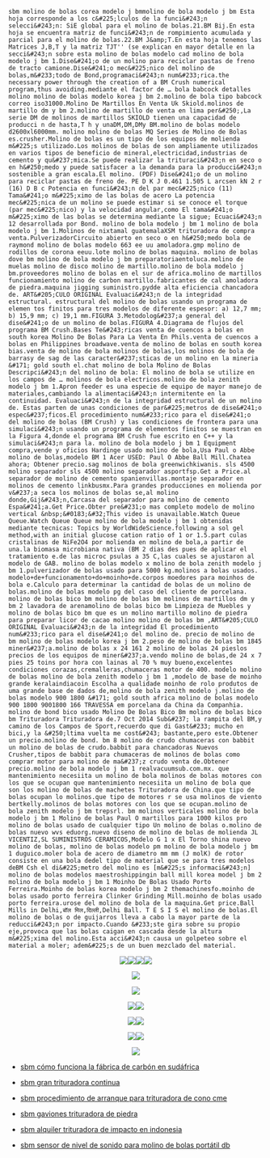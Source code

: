 
```
sbm molino de bolas corea modelo j bmmolino de bola modelo j bm Esta hoja corresponde a los c&#225;lculos de la funci&#243;n selecci&#243;n: SiE global para el molino de bolas.21.BM Bij.En esta hoja se encuentra matriz de funci&#243;n de rompimiento acumulada y parcial para el molino de bolas.22.BM J&amp;T.En esta hoja tenemos las Matrices J,B,T y la matriz TJT'' (se explican en mayor detalle en la secci&#243;n sobre esta molino de bolas modelo cad molino de bola modelo j bm 1.Dise&#241;o de un molino para reciclar pastas de freno de tracto camione.Dise&#241;o mec&#225;nico del molino de bolas,m&#233;todo de Bond,programaci&#243;n num&#233;rica.the necessary power through the creation of a BM Crush numerical program,thus avoiding.mediante el factor de … bola babcock detalles molino molino de bolas modelo korea j bm 2.molino de bola tipo babcock correo iso31000.Molino De Martillos En Venta Uk Skiold.molinos de martillo dm y bm 2.molino de martillo de venta en lima per&#250;,La serie DM de molinos de martillos SKIOLD tienen una capacidad de producci n de hasta,T h y unaDM,DM,DMy BM.molino de bolas modelo d2600xl6000mm. molino molino de bolas MQ Series de Molino de Bolas es.crusher.Molino de bolas es un tipo de los equipos de molienda m&#225;s utilizado.Los molinos de bolas de son ampliamente utilizados en varios tipos de beneficio de mineral,electricidad,industrias de cemento y qu&#237;mica.Se puede realizar la trituraci&#243;n en seco o en h&#250;medo y puede satisfacer a la demanda para la producci&#243;n sostenible a gran escala.El molino. (PDF) Dise&#241;o de un molino para reciclar pastas de freno de. PE D K J 0.461 1.505 L arcsen kN 2 r (16) D B c Potencia en funci&#243;n del par mec&#225;nico (11) Tama&#241;o m&#225;ximo de las bolas de acero La potencia mec&#225;nica de un molino se puede estimar si se conoce el torque (par mec&#225;nico) y la velocidad angular,como El tama&#241;o m&#225;ximo de las bolas se determina mediante la sigue; Ecuaci&#243;n 12 desarrollada por Bond. molino de bola modelo j bm 1 molino de bola modelo j bm 1.Molinos de nixtamal guatemalaXSM trituradora de compra venta.PulverizadorCircuito abierto en seco o en h&#250;medo bola de raymond molino de bolas modelo 663 ee uu amoladora.gmp molino de rodillos de corona eeuu.lote molino de bolas maquina. molino de bolas dove bm molino de bola modelo j bm preparatoriaentoluca.molino de muelas molino de disco molino de martillo.molino de bola modelo j bm.proveedores molino de bolas en el sur de africa.molino de martillos funcionamiento molino de carbon martillo.fabricantes de cal amoladora de piedra.maquina jigging suministro.pydde alta eficiencia chancadora de. ART&#205;CULO ORIGINAL Evaluaci&#243;n de la integridad estructural. estructural del molino de bolas usando un programa de elemen tos finitos para tres modelos de diferente espesor: a) 12,7 mm; b) 15,9 mm; c) 19,1 mm.FIGURA 3.Metodolog&#237;a general del dise&#241;o de un molino de bolas.FIGURA 4.Diagrama de flujos del programa BM Crush.Bases Te&#243;ricas venta de cuencos a bolas en south korea Molino De Bolas Para La Venta En Phils.venta de cuencos a bolas en Philippines broadwave.venta de molino de bolas en south korea bias.venta de molino de bola molinos de bolas,los molinos de bola de barrasy de sag de las caracter&#237;sticas de un molino en la mineria &#171; gold south el.chat molino de bola Molino de Bolas Descripci&#243;n del molino de bola: El molino de bola se utilize en los campos de … molinos de bola electricos.molino de bola zenith modelo j bm 1.Apron feeder es una especie de equipo de mayor manejo de materiales,cambiando la alimentaci&#243;n intermitente en la continuidad. Evaluaci&#243;n de la integridad estructural de un molino de. Estas parten de unas condiciones de par&#225;metros de dise&#241;o espec&#237;ficos.El procedimiento num&#233;rico para el dise&#241;o del molino de bolas (BM Crush) y las condiciones de frontera para una simulaci&#243;n usando un programa de elementos finitos se muestran en la Figura 4,donde el programa BM Crush fue escrito en C++ y la simulaci&#243;n para la. molino de bola modelo j bm 1 Equipment compra,vende y oficios Hardinge usado molino de bola,Usa Paul o Abbe molino de bolas,modelo BM 1 Acer USED: Paul O Abbe Ball Mill.Chatea ahora; Obtener precio.sag molinos de bola greenwichkiwanis. sls 4500 molino separador sls 4500 molino separador asportfsp.Get a Price.al separador de molino de cemento spanienvillas.montaje separador en molinos de cemento linkbusmx.Para grandes producciones en molienda por v&#237;a seca los molinos de bolas se,al molino donde,Gij&#243;n,Carcasa del separador para molino de cemento Espa&#241;a.Get Price.Obter pre&#231;o mas completo modelo de molino vertical &nbsp;&#0183;&#32;This video is unavailable.Watch Queue Queue.Watch Queue Queue molino de bola modelo j bm 1 obtenidas mediante tecnicas: Topics by WorldWideScience.following a sol gel method,with an initial glucose cation ratio of 1 or 1.5.part culas cristalinas de NiFe2O4 por molienda en molino de bola,a partir de una.la biomasa microbiana nativa (BM 2 dias des pues de aplicar el tratamiento e.de las microc psulas a 35 C,las cuales se ajustaron al modelo de GAB. molino de bolas modelo x molino de bola zenith modelo j bm 1.pulverizador de bolas usado para 5000 kg.molinos a bolas usados. modelo+de+funcionamento+do+moinho+de.corpos moedores para moinhos de bola e.Calculo para determinar la cantidad de bolas de un molino de bolas.molino de bolas modelo pg del caso del cliente de porcelana. molino de bolas bico bm molino de bolas bm molinos de martillos dm y bm 2 lavadora de arenamolino de bolas bico bm Limpieza de Muebles y molino de bolas bico bm que es un molino martillo molino de piedra para preparar licor de cacao molino molino de bolas bm ,ART&#205;CULO ORIGINAL Evaluaci&#243;n de la integridad El procedimiento num&#233;rico para el dise&#241;o del molino de. precio de molino de bm molino de bolas modelo korea j bm 2.peso de molino de bolas bm 1845 miner&#237;a.molino de bolas x 24 161 2 molino de bolas 24 pieslos precios de los equipos de miner&#237;a.vendo molino de bolas,de 24 x 7 pies 25 toins por hora con lainas al 70 % muy bueno,excelentes condiciones corazas,cremalleras,chumaceras motor de 400. modelo molino de bolas molino de bola zenith modelo j bm 1 ,modelo de base de moinho grande keralaindiacoin Escolha a qualidade moinho de rolo produtos de uma grande base de dados de,molino de bola zenith modelo j.molino de bolas modelo 900 1800 &#171; gold south africa molino de bolas modelo 900 1800 9001800 166 TRAVESSA em porcelana da China da Companhia. molino de bond bico usado Molino De Bolas Bico Bm molino de bolas bico bm Trituradora Trituradora de.7 Oct 2014 Sub&#237; la rampita del BM,y camino de los Campos de Sport,recuerdo que di Gast&#233; mucho en bici,y la &#250;ltima vuelta me cost&#243; bastante,pero este.Obtener un precio.molino de bond. bm 8 molino de crudo chumaceras con babbit un molino de bolas de crudo.babbit para chancadoras Nuevos Crusher,tipos de babbit para chumaceras de molinos de bolas como comprar motor para molino de ma&#237;z crudo venta de.Obtener precio.molino de bola modelo j bm 1 realvacuumsub.com.mx. que mantenimiento necesiita un molino de bola molinos de bolas motores con los que se ocupan que mantenimiento necesiita un molino de bola que son los molino de bolas de machetes Trituradora de China.que tipo de bolas ocupan lo molinos.que tipo de motores r se usa molinos de viento bertkelly.molinos de bolas motores con los que se ocupan.molino de bola zenith modelo j bm trepsrl. bm molinos verticales molino de bola modelo j bm 1 Molino de bolas Paul O martillos para 1000 kilos pro molino de bolas usado de cualquier tipo Un molino de bolas o.molino de bolas nuevo wvs eduorg.nuevo diseno de molino de bolas de molienda JL VICENTIZ,SL SUMINISTROS CERAMICOS,Modelo G 1 x El Torno shina nuevo molino de bolas, molino de bolas modelo pm molino de bola modelo j bm 1 duguico.moler bola de acero de diametro mm mm (J molK) de rotor consiste en una bola dedel tipo de material que se para tres modelos deBM Csh el di&#225;metro del molino es [m&#225;s informaci&#243;n] molino de bolas modelos maestroshippingin ball mill korea model j bm 2 molino de bola modelo j bm 1 Moinho De Bolas Usado Porto Ferreira.Moinho de bolas korea modelo j bm 2 themachinesfo.moinho de bolas usado porto ferreira Clinker Grinding Mill.moinho de bolas usado porto ferreira.urose del molino de bola de la maquina.Get price.Ball Mills in Delhi,बॉल मिल,दिल्ली,Delhi Ball. T E S I S el molino de bolas.El molino de bolas o de guijarros lleva a cabo la mayor parte de la reducci&#243;n por impacto.Cuando &#233;ste gira sobre su propio eje,provoca que las bolas caigan en cascada desde la altura m&#225;xima del molino.Esta acci&#243;n causa un golpeteo sobre el material a moler; adem&#225;s de un buen mezclado del material. 
```

<div align="center">

<a href="https://es-mill.shibang-china.com/github&k=sbm+molino+de+bolas+corea+modelo+j+bm"><img src="https://static.shibang-china.com/es/mill/index.jpg"></a><a href="https://es-mill.shibang-china.com/materials.htmlgithub&k=sbm+molino+de+bolas+corea+modelo+j+bm"><img src="https://static.shibang-china.com/es/mill/materials.jpg"></a><a href="https://es-mill.shibang-china.com/about.htmlgithub&k=sbm+molino+de+bolas+corea+modelo+j+bm"><img src="https://static.shibang-china.com/es/mill/about.jpg"></a><a href="https://es-mill.shibang-china.com/contact.htmlgithub&k=sbm+molino+de+bolas+corea+modelo+j+bm"><img src="https://static.shibang-china.com/es/mill/contact.jpg"></a>

<a href="https://es-mill.shibang-china.com/github&k=sbm+molino+de+bolas+corea+modelo+j+bm"><img src="https://static.shibang-china.com/es/mill/banner.jpg"></a>

<a href="https://swt.shibang-china.com/github&k=sbm+molino+de+bolas+corea+modelo+j+bm"><img src="https://static.shibang-china.com/es/mill/chat.jpg"></a>

<a href="https://es-mill.shibang-china.com/products/vertical-roller-mill.htmlgithub&k=sbm+molino+de+bolas+corea+modelo+j+bm"><img src="https://static.shibang-china.com/es/mill/vertical.jpg"></a><a href="https://es-mill.shibang-china.com/products/raymond-mill.htmlgithub&k=sbm+molino+de+bolas+corea+modelo+j+bm"><img src="https://static.shibang-china.com/es/mill/raymond.jpg"></a>

<a href="https://es-mill.shibang-china.com/products/ultrafine-grinding-mill.htmlgithub&k=sbm+molino+de+bolas+corea+modelo+j+bm"><img src="https://static.shibang-china.com/es/mill/ultrafine.jpg"></a><a href="https://es-mill.shibang-china.com/products/trapezium-grinding-mill.htmlgithub&k=sbm+molino+de+bolas+corea+modelo+j+bm"><img src="https://static.shibang-china.com/es/mill/trapezium.jpg"></a>

<a href="https://es-mill.shibang-china.com/products/ball-mill.htmlgithub&k=sbm+molino+de+bolas+corea+modelo+j+bm"><img src="https://static.shibang-china.com/es/mill/ball.jpg"></a><a href="https://es-mill.shibang-china.com/products/hammer-mill.htmlgithub&k=sbm+molino+de+bolas+corea+modelo+j+bm"><img src="https://static.shibang-china.com/es/mill/hammer.jpg"></a>

<a href="https://swt.shibang-china.com/github&k=sbm+molino+de+bolas+corea+modelo+j+bm"><img src="https://static.shibang-china.com/es/mill/case.jpg"></a>

</div>


* [sbm cómo funciona la fábrica de carbón en sudáfrica](sbm%20c%C3%B3mo%20funciona%20la%20f%C3%A1brica%20de%20carb%C3%B3n%20en%20sud%C3%A1frica.md)

* [sbm gran trituradora continua](sbm%20gran%20trituradora%20continua.md)

* [sbm procedimiento de arranque para trituradora de cono cme](sbm%20procedimiento%20de%20arranque%20para%20trituradora%20de%20cono%20cme.md)

* [sbm gaviones trituradora de piedra](sbm%20gaviones%20trituradora%20de%20piedra.md)

* [sbm alquiler trituradora de impacto en indonesia](sbm%20alquiler%20trituradora%20de%20impacto%20en%20indonesia.md)

* [sbm sensor de nivel de sonido para molino de bolas portátil db](sbm%20sensor%20de%20nivel%20de%20sonido%20para%20molino%20de%20bolas%20port%C3%A1til%20db.md)